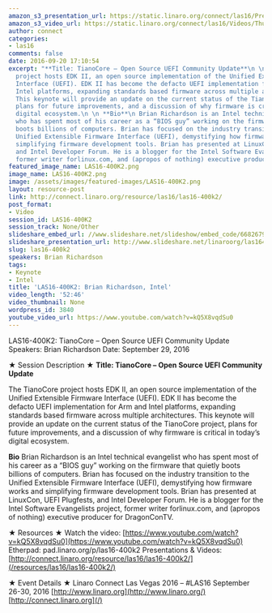 ```yaml
---
amazon_s3_presentation_url: https://static.linaro.org/connect/las16/Presentations/Thursday/LAS16-400K2%20-%20tianocore%20linaro%20connect%202016.pdf
amazon_s3_video_url: https://static.linaro.org/connect/las16/Videos/Thursday/LAS16-400K2-%20Keynote-TianoCore%20Open%20Source%20UEFI%20Community%20Update.mp4
author: connect
categories:
- las16
comments: false
date: 2016-09-20 17:10:54
excerpt: "**Title: TianoCore – Open Source UEFI Community Update**\n \n The TianoCore
  project hosts EDK II, an open source implementation of the Unified Extensible Firmware
  Interface (UEFI). EDK II has become the defacto UEFI implementation for Arm and
  Intel platforms, expanding standards based firmware across multiple architectures.
  This keynote will provide an update on the current status of the TianoCore project,
  plans for future improvements, and a discussion of why firmware is critical in today’s
  digital ecosystem.\n \n **Bio**\n Brian Richardson is an Intel technical evangelist
  who has spent most of his career as a “BIOS guy” working on the firmware that quietly
  boots billions of computers. Brian has focused on the industry transition to the
  Unified Extensible Firmware Interface (UEFI), demystifying how firmware works and
  simplifying firmware development tools. Brian has presented at LinuxCon, UEFI Plugfests,
  and Intel Developer Forum. He is a blogger for the Intel Software Evangelists project,
  former writer forlinux.com, and (apropos of nothing) executive producer for DragonConTV."
featured_image_name: LAS16-400K2.png
image_name: LAS16-400K2.png
image: /assets/images/featured-images/LAS16-400K2.png
layout: resource-post
link: http://connect.linaro.org/resource/las16/las16-400k2/
post_format:
- Video
session_id: LAS16-400K2
session_track: None/Other
slideshare_embed_url: //www.slideshare.net/slideshow/embed_code/66826794
slideshare_presentation_url: http://www.slideshare.net/linaroorg/las16400k2-tianocore-open-source-uefi-community-update
slug: las16-400k2
speakers: Brian Richardson
tags:
- Keynote
- Intel
title: 'LAS16-400K2: Brian Richardson, Intel'
video_length: '52:46'
video_thumbnail: None
wordpress_id: 3840
youtube_video_url: https://www.youtube.com/watch?v=kQ5X8vqdSu0
---
```


LAS16-400K2: TianoCore – Open Source UEFI Community Update
Speakers: Brian Richardson
Date: September 29, 2016

★ Session Description ★
**Title: TianoCore – Open Source UEFI Community Update**

The TianoCore project hosts EDK II, an open source implementation of the Unified Extensible Firmware Interface (UEFI). EDK II has become the defacto UEFI implementation for Arm and Intel platforms, expanding standards based firmware across multiple architectures. This keynote will provide an update on the current status of the TianoCore project, plans for future improvements, and a discussion of why firmware is critical in today’s digital ecosystem.

**Bio**
Brian Richardson is an Intel technical evangelist who has spent most of his career as a “BIOS guy” working on the firmware that quietly boots billions of computers. Brian has focused on the industry transition to the Unified Extensible Firmware Interface (UEFI), demystifying how firmware works and simplifying firmware development tools. Brian has presented at LinuxCon, UEFI Plugfests, and Intel Developer Forum. He is a blogger for the Intel Software Evangelists project, former writer forlinux.com, and (apropos of nothing) executive producer for DragonConTV.

★ Resources ★
Watch the video: [https://www.youtube.com/watch?v=kQ5X8vqdSu0](https://www.youtube.com/watch?v=kQ5X8vqdSu0)
Etherpad: pad.linaro.org/p/las16-400k2
Presentations & Videos: [http://connect.linaro.org/resource/las16/las16-400k2/](/resources/las16/las16-400k2/)

★ Event Details ★
Linaro Connect Las Vegas 2016 – #LAS16
September 26-30, 2016
[http://www.linaro.org](http://www.linaro.org/)
[http://connect.linaro.org](/)